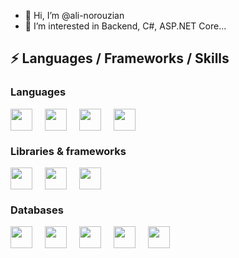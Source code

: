 - 👋 Hi, I’m @ali-norouzian
- 👀 I’m interested in Backend, C#, ASP.NET Core...

## ⚡ Languages / Frameworks / Skills

### Languages

<div style="display:flex;flex-direction:row;align-items:center;flex-start;gap:20px" width="100%">
    <img width="35" src="https://skillicons.dev/icons?i=cs" alt=""/>
    <img width="35" src="https://skillicons.dev/icons?i=go" alt=""/>
    <img width="35" src="https://skillicons.dev/icons?i=py" alt=""/>
    <img width="35" src="https://skillicons.dev/icons?i=js" alt=""/>
</div>

### Libraries & frameworks

<div style="display:flex;flex-direction:row;align-items:center;flex-start;gap:20px" width="100%">
    <img width="35" src="https://skillicons.dev/icons?i=dotnet" alt=""/>
    <img width="35" src="https://skillicons.dev/icons?i=tensorflow" alt=""/>
    <img width="35" src="https://skillicons.dev/icons?i=bootstrap" alt=""/>
</div>

### Databases

<div style="display:flex;flex-direction:row;align-items:center;flex-start;gap:20px" width="100%">
    <img width="35" src="https://icons8.com/icon/laYYF3dV0Iew/microsoft-sql-server" alt=""/>
    <img width="35" src="https://skillicons.dev/icons?i=postgres" alt=""/>
    <img width="35" src="https://skillicons.dev/icons?i=mongo" alt=""/>
    <img width="35" src="https://skillicons.dev/icons?i=redis" alt=""/>
    <img width="35" src="https://skillicons.dev/icons?i=sqlite" alt=""/>
</div>

